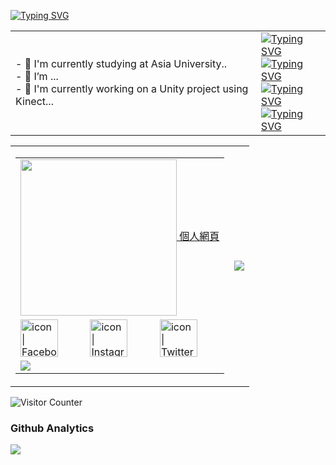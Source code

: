 
[![Typing SVG](https://readme-typing-svg.herokuapp.com?font=Fira+Code&pause=1000&color=D9DEF7&multiline=true&width=435&lines=%E5%B9%BB%E6%83%B3%E9%83%B7%E3%81%B8%E3%82%88%E3%81%86%E3%81%93%E3%81%9D)](https://git.io/typing-svg)


<table  style="border-color: transparent;"><tr ><td >
  <div>
- 🔭 I'm currently studying at Asia University..<br>
- 🌱 I’m ...<br>
- 👯 I'm currently working on a Unity project using Kinect...<br>
</div>
    </td>

  <td >
    <div>
<a href="https://git.io/typing-svg"><img src="https://readme-typing-svg.demolab.com?font=Noto+Sans+Japanese&weight=50&size=24&pause=1000&color=F73B3B&center=true&width=435&lines=%E5%97%9A%E5%91%BC+%E8%8F%AF%E3%81%AE%E3%82%88%E3%81%86%E3%81%AB%E9%AE%AE%E3%82%84%E3%81%8B%E3%81%AB+%E3%81%95%E3%81%82" alt="Typing SVG" /></a>
<br>
<a href="https://git.io/typing-svg"><img src="https://readme-typing-svg.demolab.com?font=Noto+Sans+Japanese&weight=50&size=24&pause=1000&color=F78322&center=true&width=435&lines=%E5%97%9A%E5%91%BC+%E9%B3%A5%E3%81%AE%E3%82%88%E3%81%86%E3%81%AB%E5%84%AA%E9%9B%85%E3%81%AB" alt="Typing SVG" /></a>
<br>
<a href="https://git.io/typing-svg"><img src="https://readme-typing-svg.demolab.com?font=Noto+Sans+Japanese&weight=50&size=24&pause=1000&color=BF16C7&center=true&width=435&lines=+%E5%97%9A%E5%91%BC+%E9%A2%A8%E3%81%BE%E3%81%8B%E3%81%9B%E3%82%82%E5%BF%83%E5%9C%B0%E8%89%AF%E3%81%84+%E3%81%95%E3%81%82" alt="Typing SVG" /></a>
<br>
<a href="https://git.io/typing-svg"><img src="https://readme-typing-svg.demolab.com?font=Noto+Sans+Japanese&weight=50&size=24&pause=1000&color=8189C7&center=true&width=435&lines=%E5%97%9A%E5%91%BC+%E6%9C%88%E6%98%8E%E3%81%8B%E3%82%8A%E7%85%A7%E3%82%89%E3%81%95%E3%82%8C%E3%81%A6" alt="Typing SVG" /></a>
    </div>
  </td>
  </tr>
</table>

<table rules = none frame = "void">
  
<tr>
  <td>
    <table rules = none frame = "void">
      <tbody>
       <td colspan=3><a href="https://hinawifi.me"> <img align= "center" src = "https://cdn.discordapp.com/attachments/887938907843469322/1114853220905390150/88019829_p0.png" width=250> 個人網頁</a></td>
        <tr>
          <td><a href="https://www.facebook.com/smailyue"><img align="left" src="https://user-images.githubusercontent.com/8935531/161361100-1fe2b952-4a79-48ec-8646-58f1f4f9738c.gif" alt="icon | Facebook" width="60"/></a></td>
          <td><a href="https://www.instagram.com/"><img align="left" src="https://user-images.githubusercontent.com/8935531/161361084-a010cae7-5b98-4d09-a189-03862dc6e86e.gif" alt="icon | Instagram" width="60"/></a></td>
          <td><a href="https://twitter.com/"><img align="left" src="https://user-images.githubusercontent.com/8935531/161361040-8733e89d-61cd-40c5-b5f1-b02c75896e99.gif" alt="icon | Twitter" width="60"/></a></td>
        </tr>
        <td colspan=3>
          <a href="https://github.com/as35396425">
  <img src="https://github-readme-stats.vercel.app/api/top-langs/?username=as35396425&layout=compact&hide=HTML,CSS,Stylus,CoffeeScript,EJS&langs_count=10?theme=tokyonight" />
          </a>
        </td>
      </tbody>
    </table>
    </td>
  <td><div align="center"> <img src="https://metrics.lecoq.io/as35396425?template=classic&config.timezone=Asia%2FShanghai"> </div>
</td>
  </tr>
  
  </table>
<img align="center" alt="Visitor Counter" src="https://komarev.com/ghpvc/?username=as35396425&style=flat-square&&label=Profile+Views&color=50A1FF">



### Github Analytics
<a href="https://github.com/as35396425">
  <img src="https://github-readme-stats.vercel.app/api?username=as35396425&count_private=true&show_icons=true&include_all_commits=true" />
</a>


